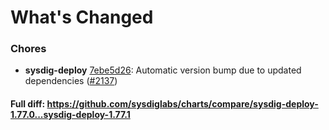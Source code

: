 # What's Changed

### Chores
- **sysdig-deploy** [7ebe5d26](https://github.com/sysdiglabs/charts/commit/7ebe5d261172b75aa6a6bd9c9a67655e646e3239): Automatic version bump due to updated dependencies ([#2137](https://github.com/sysdiglabs/charts/issues/2137))
#### Full diff: https://github.com/sysdiglabs/charts/compare/sysdig-deploy-1.77.0...sysdig-deploy-1.77.1
